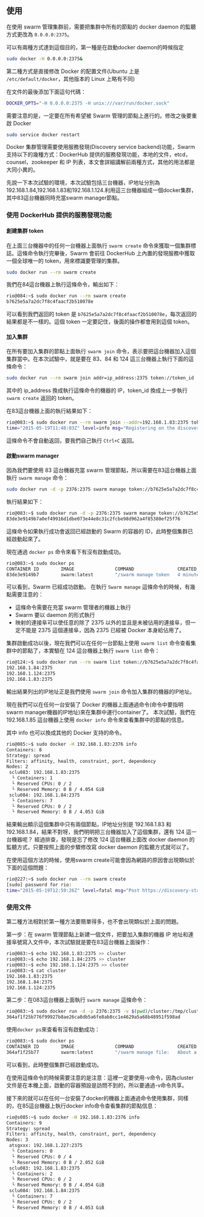 ## 使用
在使用 swarm 管理集群前，需要把集群中所有的節點的 docker daemon 的監聽方式更改為 `0.0.0.0:2375`。

可以有兩種方式達到這個目的，第一種是在啟動docker daemon的時候指定
```sh
sudo docker -H 0.0.0.0:2375&
```

第二種方式是直接修改 Docker 的配置文件(Ubuntu 上是 `/etc/default/docker`，其他版本的 Linux 上略有不同)

在文件的最後添加下面這句代碼：
```sh
DOCKER_OPTS="-H 0.0.0.0:2375 -H unix:///var/run/docker.sock"
```


需要注意的是，一定要在所有希望被 Swarm 管理的節點上進行的。修改之後要重啟 Docker
```sh
sudo service docker restart
```

Docker 集群管理需要使用服務發現(Discovery service backend)功能，Swarm支持以下的幾種方式：DockerHub 提供的服務發現功能，本地的文件，etcd，counsel，zookeeper 和 IP 列表，本文會詳細講解前兩種方式，其他的用法都是大同小異的。

先說一下本次試驗的環境，本次試驗包括三台機器，IP地址分別為192.168.1.84,192.168.1.83和192.168.1.124.利用這三台機器組成一個docker集群，其中83這台機器同時充當swarm manager節點。

### 使用 DockerHub 提供的服務發現功能

#### 創建集群 token

在上面三台機器中的任何一台機器上面執行 `swarm create` 命令來獲取一個集群標誌。這條命令執行完畢後，Swarm 會前往 DockerHub 上內置的發現服務中獲取一個全球唯一的 token，用來標識要管理的集群。
```sh
sudo docker run --rm swarm create
```

我們在84這台機器上執行這條命令，輸出如下：
```sh
rio@084:~$ sudo docker run --rm swarm create
b7625e5a7a2dc7f8c4faacf2b510078e
```

可以看到我們返回的 token 是 `b7625e5a7a2dc7f8c4faacf2b510078e`，每次返回的結果都是不一樣的。這個 token 一定要記住，後面的操作都會用到這個 token。

#### 加入集群

在所有要加入集群的節點上面執行 `swarm join` 命令，表示要把這台機器加入這個集群當中。在本次試驗中，就是要在 83、84 和 124 這三台機器上執行下面的這條命令：
```sh
sudo docker run --rm swarm join addr=ip_address:2375 token://token_id
```
其中的 ip_address 換成執行這條命令的機器的 IP，token_id 換成上一步執行 `swarm create` 返回的 token。

在83這台機器上面的執行結果如下：
```sh
rio@083:~$ sudo docker run --rm swarm join --addr=192.168.1.83:2375 token://b7625e5a7a2dc7f8c4faacf2b510078e
time="2015-05-19T11:48:03Z" level=info msg="Registering on the discovery service  every 25 seconds..." addr="192.168.1.83:2375" discovery="token://b7625e5a7a2dc7 f8c4faacf2b510078e"
```
這條命令不會自動返回，要我們自己執行 `Ctrl+C` 返回。

#### 啟動swarm manager
因為我們要使用 83 這台機器充當 swarm 管理節點，所以需要在83這台機器上面執行 `swarm manage` 命令：
```sh
sudo docker run -d -p 2376:2375 swarm manage token://b7625e5a7a2dc7f8c4faacf2b510078e
```
執行結果如下：
```sh
rio@083:~$ sudo docker run -d -p 2376:2375 swarm manage token://b7625e5a7a2dc7f8c4faacf2b510078e
83de3e9149b7a0ef49916d1dbe073e44e8c31c2fcbe98d962a4f85380ef25f76
```
這條命令如果執行成功會返回已經啟動的 Swarm 的容器的 ID，此時整個集群已經啟動起來了。

現在通過 `docker ps` 命令來看下有沒有啟動成功。
```sh
rio@083:~$ sudo docker ps
CONTAINER ID        IMAGE               COMMAND                CREATED             STATUS              PORTS                    NAMES
83de3e9149b7        swarm:latest        "/swarm manage token   4 minutes ago       Up 4 minutes        0.0.0.0:2376->2375/tcp   stupefied_stallman
```
可以看到，Swarm 已經成功啟動。
在執行 `Swarm manage` 這條命令的時候，有幾點需要注意的：

* 這條命令需要在充當 swarm 管理者的機器上執行
* Swarm 要以 daemon 的形式執行
* 映射的連接阜可以使任意的除了 2375 以外的並且是未被佔用的連接阜，但一定不能是 2375 這個連接阜，因為 2375 已經被 Docker 本身給佔用了。

集群啟動成功以後，現在我們可以在任何一台節點上使用 `swarm list` 命令查看集群中的節點了，本實驗在 124 這台機器上執行 `swarm list` 命令：
```sh
rio@124:~$ sudo docker run --rm swarm list token://b7625e5a7a2dc7f8c4faacf2b510078e
192.168.1.84:2375
192.168.1.124:2375
192.168.1.83:2375
```
輸出結果列出的IP地址正是我們使用 `swarm join` 命令加入集群的機器的IP地址。

現在我們可以在任何一台安裝了 Docker 的機器上面通過命令(命令中要指明swarm manager機器的IP地址)來在集群中運行container了。
本次試驗，我們在 192.168.1.85 這台機器上使用 `docker info` 命令來查看集群中的節點的信息。

其中 info 也可以換成其他的 Docker 支持的命令。
```sh
rio@085:~$ sudo docker -H 192.168.1.83:2376 info
Containers: 8
Strategy: spread
Filters: affinity, health, constraint, port, dependency
Nodes: 2
 sclu083: 192.168.1.83:2375
  └ Containers: 1
  └ Reserved CPUs: 0 / 2
  └ Reserved Memory: 0 B / 4.054 GiB
 sclu084: 192.168.1.84:2375
  └ Containers: 7
  └ Reserved CPUs: 0 / 2
  └ Reserved Memory: 0 B / 4.053 GiB
```
結果輸出顯示這個集群中只有兩個節點，IP地址分別是 192.168.1.83 和 192.168.1.84，結果不對呀，我們明明把三台機器加入了這個集群，還有 124 這一台機器呢？
經過排查，發現是忘了修改 124 這台機器上面改 docker daemon 的監聽方式，只要按照上面的步驟修改寫 docker daemon 的監聽方式就可以了。

在使用這個方法的時候，使用swarm create可能會因為網路的原因會出現類似於下面的這個問題：
```sh
rio@227:~$ sudo docker run --rm swarm create
[sudo] password for rio:
time="2015-05-19T12:59:26Z" level=fatal msg="Post https://discovery-stage.hub.docker.com/v1/clusters: dial tcp: i/o timeout"
```

### 使用文件

第二種方法相對於第一種方法要簡單得多，也不會出現類似於上面的問題。

第一步：在 swarm 管理節點上新建一個文件，把要加入集群的機器 IP 地址和連接阜號寫入文件中，本次試驗就是要在83這台機器上面操作：
```sh
rio@083:~$ echo 192.168.1.83:2375 >> cluster
rio@083:~$ echo 192.168.1.84:2375 >> cluster
rio@083:~$ echo 192.168.1.124:2375 >> cluster
rio@083:~$ cat cluster
192.168.1.83:2375
192.168.1.84:2375
192.168.1.124:2375
```

第二步：在083這台機器上面執行 `swarm manage` 這條命令：
```sh
rio@083:~$ sudo docker run -d -p 2376:2375 -v $(pwd)/cluster:/tmp/cluster swarm manage file:///tmp/cluster
364af1f25b776f99927b8ae26ca8db5a6fe8ab8cc1e4629a5a68b48951f598ad
```
使用`docker ps`來查看有沒有啟動成功：
```sh
rio@083:~$ sudo docker ps
CONTAINER ID        IMAGE               COMMAND                CREATED              STATUS              PORTS                    NAMES
364af1f25b77        swarm:latest        "/swarm manage file:   About a minute ago   Up About a minute   0.0.0.0:2376->2375/tcp   happy_euclid
```
可以看到，此時整個集群已經啟動成功。

在使用這條命令的時候需要注意的是注意：這裡一定要使用-v命令，因為cluster文件是在本機上面，啟動的容器預設是訪問不到的，所以要通過-v命令共享。

接下來的就可以在任何一台安裝了docker的機器上面通過命令使用集群，同樣的，在85這台機器上執行docker info命令查看集群的節點信息：
```sh
rio@s085:~$ sudo docker -H 192.168.1.83:2376 info
Containers: 9
Strategy: spread
Filters: affinity, health, constraint, port, dependency
Nodes: 3
 atsgxxx: 192.168.1.227:2375
  └ Containers: 0
  └ Reserved CPUs: 0 / 4
  └ Reserved Memory: 0 B / 2.052 GiB
 sclu083: 192.168.1.83:2375
  └ Containers: 2
  └ Reserved CPUs: 0 / 2
  └ Reserved Memory: 0 B / 4.054 GiB
 sclu084: 192.168.1.84:2375
  └ Containers: 7
  └ Reserved CPUs: 0 / 2
  └ Reserved Memory: 0 B / 4.053 GiB
```
